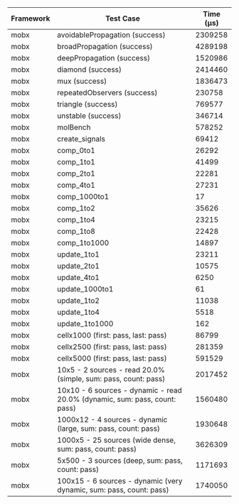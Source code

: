 | Framework | Test Case | Time (μs) |
| --- | --- | --- |
| mobx | avoidablePropagation (success) | 2309258 |
| mobx | broadPropagation (success) | 4289198 |
| mobx | deepPropagation (success) | 1520986 |
| mobx | diamond (success) | 2414460 |
| mobx | mux (success) | 1836473 |
| mobx | repeatedObservers (success) | 230758 |
| mobx | triangle (success) | 769577 |
| mobx | unstable (success) | 346714 |
| mobx | molBench | 578252 |
| mobx | create_signals | 69412 |
| mobx | comp_0to1 | 26292 |
| mobx | comp_1to1 | 41499 |
| mobx | comp_2to1 | 22281 |
| mobx | comp_4to1 | 27231 |
| mobx | comp_1000to1 | 17 |
| mobx | comp_1to2 | 35626 |
| mobx | comp_1to4 | 23215 |
| mobx | comp_1to8 | 22428 |
| mobx | comp_1to1000 | 14897 |
| mobx | update_1to1 | 23211 |
| mobx | update_2to1 | 10575 |
| mobx | update_4to1 | 6250 |
| mobx | update_1000to1 | 61 |
| mobx | update_1to2 | 11038 |
| mobx | update_1to4 | 5518 |
| mobx | update_1to1000 | 162 |
| mobx | cellx1000 (first: pass, last: pass) | 86799 |
| mobx | cellx2500 (first: pass, last: pass) | 281359 |
| mobx | cellx5000 (first: pass, last: pass) | 591529 |
| mobx | 10x5 - 2 sources - read 20.0% (simple, sum: pass, count: pass) | 2017452 |
| mobx | 10x10 - 6 sources - dynamic - read 20.0% (dynamic, sum: pass, count: pass) | 1560480 |
| mobx | 1000x12 - 4 sources - dynamic (large, sum: pass, count: pass) | 1930648 |
| mobx | 1000x5 - 25 sources (wide dense, sum: pass, count: pass) | 3626309 |
| mobx | 5x500 - 3 sources (deep, sum: pass, count: pass) | 1171693 |
| mobx | 100x15 - 6 sources - dynamic (very dynamic, sum: pass, count: pass) | 1740050 |

